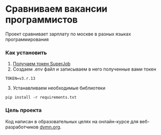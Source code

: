 # Сравниваем вакансии программистов

Проект сравнивает зарплату по москве в разных языках программирования

### Как установить

1) [Получаем токен SuperJob](https://api.superjob.ru/)
2) Создаем .env файл и записываем в него полученные вами токен
```
TOKEN=v3.r.13
```
3) Устанавливаем необходимые библиотеки
```
pip install -r requirements.txt
```

### Цель проекта

Код написан в образовательных целях на онлайн-курсе для веб-разработчиков [dvmn.org](https://dvmn.org/).
